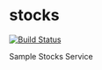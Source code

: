 # stocks

[![Build Status](https://travis-ci.org/kpavlov/stocks.svg?branch=master)](https://travis-ci.org/kpavlov/stocks)

Sample Stocks Service

